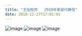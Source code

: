 ```yaml
---
title: "王怡牧师   2019年家庭代祷信"
date: 2018-12-27T17:01:01
---
```



![image](https://user-images.githubusercontent.com/37917810/50504120-09774f00-0a31-11e9-808f-0076ea59d438.png)
![image](https://user-images.githubusercontent.com/37917810/50504126-1005c680-0a31-11e9-86a0-498c42130fc5.png)
![image](https://user-images.githubusercontent.com/37917810/50504129-15631100-0a31-11e9-80b9-ff07d3d368be.png)
